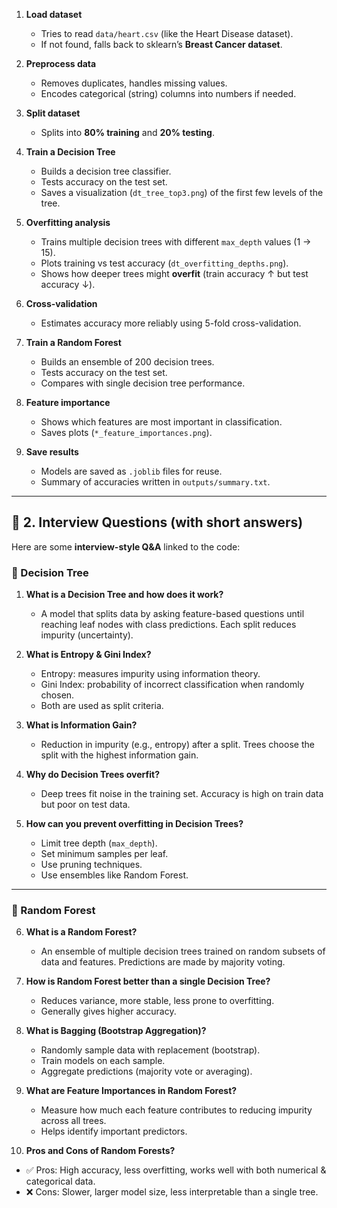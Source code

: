 

1. **Load dataset**

   * Tries to read `data/heart.csv` (like the Heart Disease dataset).
   * If not found, falls back to sklearn’s **Breast Cancer dataset**.

2. **Preprocess data**

   * Removes duplicates, handles missing values.
   * Encodes categorical (string) columns into numbers if needed.

3. **Split dataset**

   * Splits into **80% training** and **20% testing**.

4. **Train a Decision Tree**

   * Builds a decision tree classifier.
   * Tests accuracy on the test set.
   * Saves a visualization (`dt_tree_top3.png`) of the first few levels of the tree.

5. **Overfitting analysis**

   * Trains multiple decision trees with different `max_depth` values (1 → 15).
   * Plots training vs test accuracy (`dt_overfitting_depths.png`).
   * Shows how deeper trees might **overfit** (train accuracy ↑ but test accuracy ↓).

6. **Cross-validation**

   * Estimates accuracy more reliably using 5-fold cross-validation.

7. **Train a Random Forest**

   * Builds an ensemble of 200 decision trees.
   * Tests accuracy on the test set.
   * Compares with single decision tree performance.

8. **Feature importance**

   * Shows which features are most important in classification.
   * Saves plots (`*_feature_importances.png`).

9. **Save results**

   * Models are saved as `.joblib` files for reuse.
   * Summary of accuracies written in `outputs/summary.txt`.


---

## 🔹 2. Interview Questions (with short answers)

Here are some **interview-style Q&A** linked to the code:

### 🌳 Decision Tree

1. **What is a Decision Tree and how does it work?**

   * A model that splits data by asking feature-based questions until reaching leaf nodes with class predictions. Each split reduces impurity (uncertainty).

2. **What is Entropy & Gini Index?**

   * Entropy: measures impurity using information theory.
   * Gini Index: probability of incorrect classification when randomly chosen.
   * Both are used as split criteria.

3. **What is Information Gain?**

   * Reduction in impurity (e.g., entropy) after a split. Trees choose the split with the highest information gain.

4. **Why do Decision Trees overfit?**

   * Deep trees fit noise in the training set. Accuracy is high on train data but poor on test data.

5. **How can you prevent overfitting in Decision Trees?**

   * Limit tree depth (`max_depth`).
   * Set minimum samples per leaf.
   * Use pruning techniques.
   * Use ensembles like Random Forest.

---

### 🌲 Random Forest

6. **What is a Random Forest?**

   * An ensemble of multiple decision trees trained on random subsets of data and features. Predictions are made by majority voting.

7. **How is Random Forest better than a single Decision Tree?**

   * Reduces variance, more stable, less prone to overfitting.
   * Generally gives higher accuracy.

8. **What is Bagging (Bootstrap Aggregation)?**

   * Randomly sample data with replacement (bootstrap).
   * Train models on each sample.
   * Aggregate predictions (majority vote or averaging).

9. **What are Feature Importances in Random Forest?**

   * Measure how much each feature contributes to reducing impurity across all trees.
   * Helps identify important predictors.

10. **Pros and Cons of Random Forests?**

* ✅ Pros: High accuracy, less overfitting, works well with both numerical & categorical data.
* ❌ Cons: Slower, larger model size, less interpretable than a single tree.


